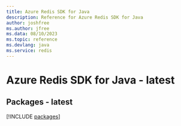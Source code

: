 ```yaml
---
title: Azure Redis SDK for Java
description: Reference for Azure Redis SDK for Java
author: joshfree
ms.author: jfree
ms.data: 08/10/2023
ms.topic: reference
ms.devlang: java
ms.service: redis
---
```

# Azure Redis SDK for Java - latest
## Packages - latest
[!INCLUDE [packages](redis-index.md)]